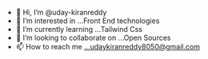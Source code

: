 - 👋 Hi, I’m @uday-kiranreddy
- 👀 I’m interested in ...Front End technologies
- 🌱 I’m currently learning ...Tailwind Css
- 💞️ I’m looking to collaborate on ...Open Sources
- 📫 How to reach me ...udaykiranreddy8050@gmail.com

<!---
uday-kiranreddy/uday-kiranreddy is a ✨ special ✨ repository because its `README.md` (this file) appears on your GitHub profile.
You can click the Preview link to take a look at your changes.
--->
